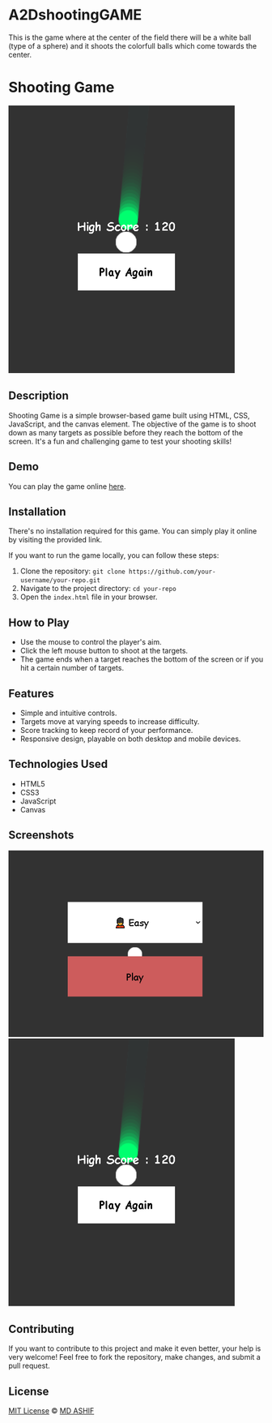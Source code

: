 # A2DshootingGAME
This is the game where at the center of the field there will be a white ball (type of a sphere) and it shoots the colorfull balls which come towards the center.


# Shooting Game

![Game Screenshot](screenshot.png)

## Description

Shooting Game is a simple browser-based game built using HTML, CSS, JavaScript, and the canvas element. The objective of the game is to shoot down as many targets as possible before they reach the bottom of the screen. It's a fun and challenging game to test your shooting skills!

## Demo

You can play the game online [here](http://127.0.0.1:5500/index.html).
## Installation

There's no installation required for this game. You can simply play it online by visiting the provided link.

If you want to run the game locally, you can follow these steps:

1. Clone the repository: `git clone https://github.com/your-username/your-repo.git`
2. Navigate to the project directory: `cd your-repo`
3. Open the `index.html` file in your browser.

## How to Play

- Use the mouse to control the player's aim.
- Click the left mouse button to shoot at the targets.
- The game ends when a target reaches the bottom of the screen or if you hit a certain number of targets.

## Features

- Simple and intuitive controls.
- Targets move at varying speeds to increase difficulty.
- Score tracking to keep record of your performance.
- Responsive design, playable on both desktop and mobile devices.

## Technologies Used

- HTML5
- CSS3
- JavaScript
- Canvas

## Screenshots

![Gameplay Screenshot 1](screenshot1.png)
![Gameplay Screenshot 2](screenshot.png)

## Contributing

If you want to contribute to this project and make it even better, your help is very welcome! Feel free to fork the repository, make changes, and submit a pull request.

## License

[MIT License](LICENSE) © [MD ASHIF](https://github.com/Asif12as)

